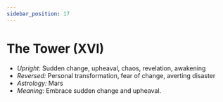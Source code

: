 ```yaml
---
sidebar_position: 17
---
```


# The Tower (XVI)

- *Upright:* Sudden change, upheaval, chaos, revelation, awakening
- *Reversed:* Personal transformation, fear of change, averting disaster
- *Astrology:* Mars
- *Meaning:* Embrace sudden change and upheaval.